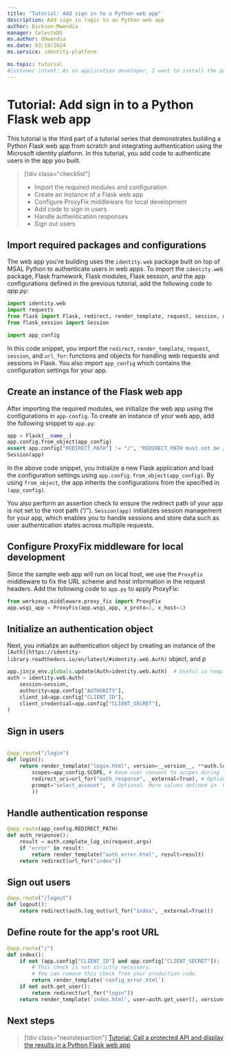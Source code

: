 ```yaml
---
title: "Tutorial: Add sign in to a Python web app"
description: Add sign in logic to an Python web app
author: Dickson-Mwendia
manager: CelesteDG
ms.author: dmwendia
ms.date: 03/18/2024
ms.service: identity-platform

ms.topic: tutorial
#Customer intent: As an application developer, I want to install the packages necessary for authentication in my IDE, and implement authentication in my web app.
---
```


# Tutorial: Add sign in to a Python Flask web app

This tutorial is the third part of a tutorial series that demonstrates building a Python Flask web app from scratch and integrating authentication using the Microsoft identity platform. In this tutorial, you add code to authenticate users in the app you built.

> [!div class="checklist"]
>
> - Import the required modules and configuration
> - Create an instance of a Flask web app
> - Configure ProxyFix middleware for local development
> - Add code to sign in users
> - Handle authentication responses
> - Sign out users

## Import required packages and configurations

The web app you're building uses the `identity.web` package built on top of MSAL Python to authenticate users in web apps. To import the `identity.web` package, Flask framework, Flask modules, Flask session, and the app configurations defined in the previous tutorial, add the following code to *app.py*:

```python
import identity.web
import requests
from flask import Flask, redirect, render_template, request, session, url_for
from flask_session import Session

import app_config
```

In this code snippet, you import the `redirect`, `render_template`, `request`, `session`, and `url_for`: functions and objects for handling web requests and sessions in Flask. You also import `app_config` which contains the configuration settings for your app.

## Create an instance of the Flask web app

After importing the required modules, we initialize the web app using the configurations in `app-config`. To create an instance of your web app, add the following snippet to `app.py`:

```python
app = Flask(__name__)
app.config.from_object(app_config)
assert app.config["REDIRECT_PATH"] != "/", "REDIRECT_PATH must not be /"
Session(app)
```

In the above code snippet, you initialize a new Flask application and load the configuration settings using `app.config.from_object(app_config)`. By using `from_object`, the app inherits the configurations from the specified in `(app_config)`. 

You also perform an assertion check to ensure the redirect path of your app is not set to the root path (“/”). `Session(app)` initializes session management for your app, which enables you to handle sessions and store data such as user authentication states across multiple requests. 

## Configure ProxyFix middleware for local development

Since the sample web app will run on local host, we use the `ProxyFix` middleware to fix the URL scheme and host information in the request headers. Add the following code to `app.py` to apply ProxyFix:

```python
from werkzeug.middleware.proxy_fix import ProxyFix
app.wsgi_app = ProxyFix(app.wsgi_app, x_proto=1, x_host=1)
```

## Initialize an authentication object

Next, you initialize an authentication object by creating an instance of the `[Auth](https://identity-library.readthedocs.io/en/latest/#identity.web.Auth)` object, and p



```python
app.jinja_env.globals.update(Auth=identity.web.Auth)  # Useful in template for B2C
auth = identity.web.Auth(
    session=session,
    authority=app.config["AUTHORITY"],
    client_id=app.config["CLIENT_ID"],
    client_credential=app.config["CLIENT_SECRET"],
)
```

## Sign in users

```python

@app.route("/login")
def login():
    return render_template("login.html", version=__version__, **auth.log_in(
        scopes=app_config.SCOPE, # Have user consent to scopes during log-in
        redirect_uri=url_for("auth_response", _external=True), # Optional. If present, this absolute URL must match your app's redirect_uri registered in Azure Portal
        prompt="select_account",  # Optional. More values defined in  https://openid.net/specs/openid-connect-core-1_0.html#AuthRequest
        ))
```


## Handle authentication response

```python
@app.route(app_config.REDIRECT_PATH)
def auth_response():
    result = auth.complete_log_in(request.args)
    if "error" in result:
        return render_template("auth_error.html", result=result)
    return redirect(url_for("index"))
```


## Sign out users

```python
@app.route("/logout")
def logout():
    return redirect(auth.log_out(url_for("index", _external=True)))
```

## Define route for the app's root URL

```python
@app.route("/")
def index():
    if not (app.config["CLIENT_ID"] and app.config["CLIENT_SECRET"]):
        # This check is not strictly necessary.
        # You can remove this check from your production code.
        return render_template('config_error.html')
    if not auth.get_user():
        return redirect(url_for("login"))
    return render_template('index.html', user=auth.get_user(), version=__version__)
```

## Next steps

> [!div class="nextstepaction"]
> [Tutorial: Call a protected API and display the results in a Python Flask web app](tutorial-web-app-python-prepare-app.md)